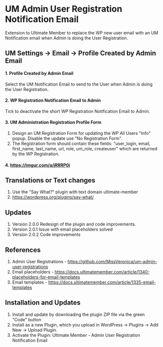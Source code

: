 # UM Admin User Registration Notification Email
Extension to Ultimate Member to replace the WP new user email with an UM Notification email when Admin is doing the User Registration.

## UM Settings -> Email -> Profile Created by Admin Email
#### 1. Profile Created by Admin Email
Select the UM Notification Email to send to the User when Admin is doing the User Registration.
#### 2. WP Registration Notification Email to Admin
Tick to deactivate the short WP Registration Notification Email to Admin.
#### 3. UM Administration Registration Profile Form
1. Design an UM Registration Form for updating the WP All Users "Info" popup. Disable the update use "No Registration Form".
2. The Registration form should contain these fields: "user_login, email, first_name, last_name, url, role, um_role, createuser" which are returned by the WP Registration.
#### 4. https://imgur.com/a/jRRRP0i

## Translations or Text changes
1. Use the "Say What?" plugin with text domain ultimate-member
2. https://wordpress.org/plugins/say-what/

## Updates
1. Version 2.0.0 Redesign of the plugin and code improvements.
2. Version 2.0.1 Issue with email placeholders solved
3. Version 2.0.2 Code improvements

## References
1. Admin User Registrations - https://github.com/MissVeronica/um-admin-user-registrations
2. Email placeholders - https://docs.ultimatemember.com/article/1340-placeholders-for-email-templates
3. Email templates - https://docs.ultimatemember.com/article/1335-email-templates

## Installation and Updates
1. Install and update by downloading the plugin ZIP file via the green "Code" button
2. Install as a new Plugin, which you upload in WordPress -> Plugins -> Add New -> Upload Plugin.
3. Activate the Plugin: Ultimate Member - Admin User Registration Notification Email

